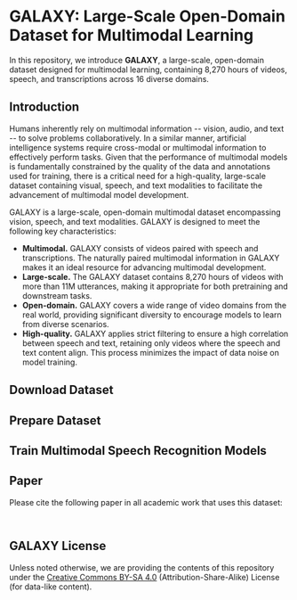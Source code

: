 # GALAXY: Large-Scale Open-Domain Dataset for Multimodal Learning
In this repository, we introduce **GALAXY**, a large-scale, open-domain dataset designed for multimodal learning, containing 8,270 hours of videos, speech, and transcriptions across 16 diverse domains.

## Introduction
Humans inherently rely on multimodal information -- vision, audio, and text -- to solve problems collaboratively. In a similar manner, artificial intelligence systems require cross-modal or multimodal information to effectively perform tasks. Given that the performance of multimodal models is fundamentally constrained by the quality of the data and annotations used for training, there is a critical need for a high-quality, large-scale dataset containing visual, speech, and text modalities to facilitate the advancement of multimodal model development.

GALAXY is a large-scale, open-domain multimodal dataset encompassing vision, speech, and text modalities. GALAXY is designed to meet the following key characteristics:
* **Multimodal.** GALAXY consists of videos paired with speech and transcriptions. The naturally paired multimodal information in GALAXY makes it an ideal resource for advancing multimodal development.
* **Large-scale.** The GALAXY dataset contains 8,270 hours of videos with more than 11M utterances, making it appropriate for both pretraining and downstream tasks.
* **Open-domain.** GALAXY covers a wide range of video domains from the real world, providing significant diversity to encourage models to learn from diverse scenarios.
* **High-quality.** GALAXY applies strict filtering to ensure a high correlation between speech and text, retaining only videos where the speech and text content align. This process minimizes the impact of data noise on model training. 


## Download Dataset

## Prepare Dataset

## Train Multimodal Speech Recognition Models

## Paper
Please cite the following paper in all academic work that uses this dataset:

`
`

## GALAXY License
Unless noted otherwise, we are providing the contents of this repository under the [Creative Commons BY-SA 4.0](https://creativecommons.org/licenses/by-sa/4.0/) (Attribution-Share-Alike) License (for data-like content).
